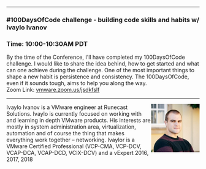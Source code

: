 <style>
  .wrapper {margin-top:75px;}
  header {top:20px!important;
  .session-wrapper{border:1px solid #36373b; border-radius:5px; padding:20px; background-color:##D3D3D3;}
  
</style>
<hr/>

### **#100DaysOfCode challenge - building code skills and habits w/ Ivaylo Ivanov**
### **Time: 10:00-10:30AM PDT**
<div class="session-wrapper">
By the time of the Conference, I'll have completed my 100DaysOfCode challenge. I would like to share the idea behind, how to get started and what can one achieve during the challenge. One of the most important things to shape a new habit is persistence and consistency. The 100DaysOfCode, even if it sounds tough, aims to help you along the way.
<br>
Zoom Link: <a href="vmware.zoom.us/jsdkfslf">vmware.zoom.us/jsdkfslf</a>
</div>


<hr/>
<img src="ivaylo_ivanov.jpg" alt="Ivaylo Ivanov" width="25%" align="right">
    
<p>Ivaylo Ivanov is a VMware engineer at Runecast Solutions. Ivaylo is currently focused on working with and learning in depth VMware products. His interests are mostly in system administration area, virtualization, automation and of course the thing that makes everything work together – networking. Ivaylor is a VMware Certified Professional (VCP-CMA, VCP-DCV, VCAP-DCA, VCAP-DCD, VCIX-DCV) and a vExpert 2016, 2017, 2018</p>

